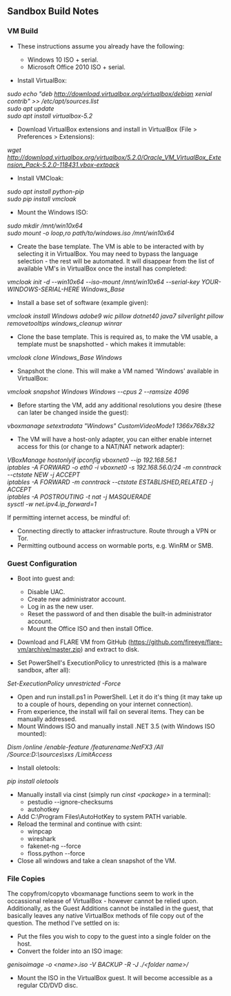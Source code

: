 ## Sandbox Build Notes ##

### VM Build ###
- These instructions assume you already have the following:
  - Windows 10 ISO + serial.
  - Microsoft Office 2010 ISO + serial.

- Install VirtualBox:  

*sudo echo "deb http://download.virtualbox.org/virtualbox/debian xenial contrib" >> /etc/apt/sources.list  
sudo apt update  
sudo apt install virtualbox-5.2*

- Download VirtualBox extensions and install in VirtualBox (File > Preferences > Extensions):

*wget http://download.virtualbox.org/virtualbox/5.2.0/Oracle_VM_VirtualBox_Extension_Pack-5.2.0-118431.vbox-extpack*

- Install VMCloak:

*sudo apt install python-pip  
sudo pip install vmcloak*

- Mount the Windows ISO:

*sudo mkdir /mnt/win10x64  
sudo mount -o loop,ro path/to/windows.iso /mnt/win10x64*

- Create the base template. The VM is able to be interacted with by selecting it in VirtualBox. You may need to bypass the language selection - the rest will be automated. It will disappear from the list of available VM's in VirtualBox once the install has completed:

*vmcloak init -d --win10x64 --iso-mount /mnt/win10x64 --serial-key YOUR-WINDOWS-SERIAL-HERE Windows_Base*

- Install a base set of software (example given):  

*vmcloak install Windows adobe9 wic pillow dotnet40 java7 silverlight pillow removetooltips windows_cleanup winrar*

- Clone the base template. This is required as, to make the VM usable, a template must be snapshotted - which makes it immutable:

*vmcloak clone Windows_Base Windows*

- Snapshot the clone. This will make a VM named 'Windows' available in VirtualBox:

*vmcloak snapshot Windows Windows --cpus 2 --ramsize 4096*

- Before starting the VM, add any additional resolutions you desire (these can later be changed inside the guest):

*vboxmanage setextradata "Windows" CustomVideoMode1 1366x768x32*

- The VM will have a host-only adapter, you can either enable internet access for this (or change to a NAT/NAT network adapter):

*VBoxManage hostonlyif ipconfig vboxnet0 --ip 192.168.56.1  
iptables -A FORWARD -o eth0 -i vboxnet0 -s 192.168.56.0/24 -m conntrack --ctstate NEW -j ACCEPT  
iptables -A FORWARD -m conntrack --ctstate ESTABLISHED,RELATED -j ACCEPT  
iptables -A POSTROUTING -t nat -j MASQUERADE  
sysctl -w net.ipv4.ip_forward=1*  

If permitting internet access, be mindful of:
- Connecting directly to attacker infrastructure. Route through a VPN or Tor.  
- Permitting outbound access on wormable ports, e.g. WinRM or SMB.

### Guest Configuration ###

- Boot into guest and:
   - Disable UAC.  
  - Create new administrator account.  
  - Log in as the new user.  
  - Reset the password of and then disable the built-in administrator account.  
  - Mount the Office ISO and then install Office.

- Download and FLARE VM from GitHub (https://github.com/fireeye/flare-vm/archive/master.zip) and extract to disk.
- Set PowerShell's ExecutionPolicy to unrestricted (this is a malware sandbox, after all):

*Set-ExecutionPolicy unrestricted -Force*

- Open and run install.ps1 in PowerShell. Let it do it's thing (it may take up to a couple of hours, depending on your internet connection).
- From experience, the install will fail on several items. They can be manually addressed.
- Mount Windows ISO and manually install .NET 3.5 (with Windows ISO mounted):

*Dism /online /enable-feature /featurename:NetFX3 /All /Source:D:\sources\sxs /LimitAccess*

- Install oletools:

*pip install oletools*

- Manually install via cinst (simply run *cinst \<package\>* in a terminal):
  - pestudio --ignore-checksums
  - autohotkey
- Add C:\Program Files\AutoHotKey to system PATH variable.
- Reload the terminal and continue with csint:
  - winpcap
  - wireshark
  - fakenet-ng --force
  - floss.python --force
- Close all windows and take a clean snapshot of the VM.

### File Copies ###

The copyfrom/copyto vboxmanage functions seem to work in the occassional release of VirtualBox - however cannot be relied upon. Additionally, as the Guest Additions cannot be installed in the guest, that basically leaves any native VirtualBox methods of file copy out of the question. The method I've settled on is:

- Put the files you wish to copy to the guest into a single folder on the host.  
- Convert the folder into an ISO image:

*genisoimage -o \<name\>.iso -V BACKUP -R -J ./\<folder name\>/*

- Mount the ISO in the VirtualBox guest. It will become accessible as a regular CD/DVD disc.
